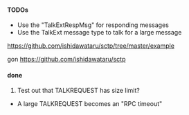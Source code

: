 



#### TODOs

- Use the "TalkExtRespMsg" for responding messages
- Use the TalkExt message type to talk for a large message


https://github.com/ishidawataru/sctp/tree/master/example

gon https://github.com/ishidawataru/sctp

#### done


1. Test out that TALKREQUEST has size limit?
- A large TALKREQUEST becomes an "RPC timeout"
